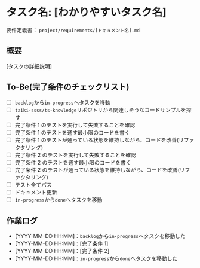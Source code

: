 # タスク名: [わかりやすいタスク名]

要件定義書： `project/requirements/[ドキュメント名].md`

## 概要

[タスクの詳細説明]

## To-Be(完了条件のチェックリスト)

- [ ] `backlog`から`in-progress`へタスクを移動
- [ ] `taiki-ssss/ts-knowledge`リポジトリから関連しそうなコードサンプルを探す
- [ ] 完了条件 1 のテストを実行して失敗することを確認
- [ ] 完了条件 1 のテストを通す最小限のコードを書く
- [ ] 完了条件 1 のテストが通っている状態を維持しながら、コードを改善(リファクタリング)
- [ ] 完了条件 2 のテストを実行して失敗することを確認
- [ ] 完了条件 2 のテストを通す最小限のコードを書く
- [ ] 完了条件 2 のテストが通っている状態を維持しながら、コードを改善(リファクタリング)
- [ ] テスト全てパス
- [ ] ドキュメント更新
- [ ] `in-progress`から`done`へタスクを移動

## 作業ログ

- [YYYY-MM-DD HH:MM]：`backlog`から`in-progress`へタスクを移動した
- [YYYY-MM-DD HH:MM]：[完了条件 1]
- [YYYY-MM-DD HH:MM]：[完了条件 2]
- [YYYY-MM-DD HH:MM]：`in-progress`から`done`へタスクを移動した